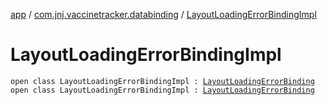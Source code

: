 [app](../../index.md) / [com.jnj.vaccinetracker.databinding](../index.md) / [LayoutLoadingErrorBindingImpl](./index.md)

# LayoutLoadingErrorBindingImpl

`open class LayoutLoadingErrorBindingImpl : `[`LayoutLoadingErrorBinding`](../-layout-loading-error-binding/index.md)
`open class LayoutLoadingErrorBindingImpl : `[`LayoutLoadingErrorBinding`](../-layout-loading-error-binding/index.md)